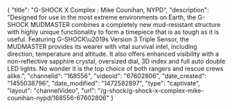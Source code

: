 {
    "title": "G-SHOCK X Complex : Mike Counihan, NYPD",
    "description": "Designed for use in the most extreme environments on Earth, the G-SHOCK MUDMASTER combines a completely new mud-resistant structure with highly unique functionality to form a timepiece that is as tough as it is useful. Featuring G-SHOCK\u2019s Version 3 Triple Sensor, the MUDMASTER provides its wearer with vital survival intel, including direction, temperature and altitude. It also offers enhanced visibility with a non-reflective sapphire crystal, oversized dial, 3D index and full auto double LED lights. No wonder it is the top choice of both rangers and rescue crews alike.",
    "channelid": "168556",
    "videoid": "67602806",
    "date_created": "1455038796",
    "date_modified": "1472582897",
    "type": "captivate",
    "layout": "channelVideo",
    "url": "\/g-shock\/g-shock-x-complex-mike-counihan-nypd\/168556-67602806"
}